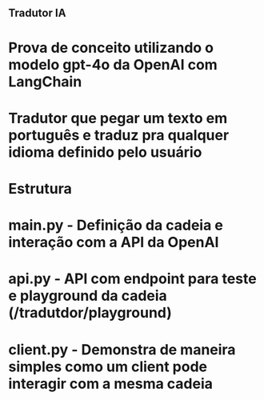 ## Tradutor IA
# Prova de conceito utilizando o modelo gpt-4o da OpenAI com LangChain 
# Tradutor que pegar um texto em português e traduz pra qualquer idioma definido pelo usuário
# Estrutura
# main.py - Definição da cadeia e interação com a API da OpenAI
# api.py - API com endpoint para teste e playground da cadeia (/tradutdor/playground)
# client.py - Demonstra de maneira simples como um client pode interagir com a mesma cadeia
